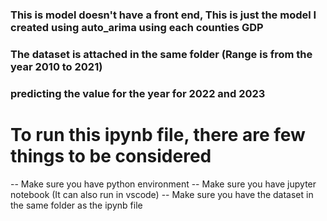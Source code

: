 ### This is model doesn't have a front end, This is just the model I created using auto_arima using each counties GDP
### The dataset is attached in the same folder (Range is from the year 2010 to 2021)
### predicting the value for the year for 2022 and 2023

# To run this ipynb file, there are few things to be considered
-- Make sure you have python environment
-- Make sure you have jupyter notebook (It can also run in vscode)
-- Make sure you have the dataset in the same folder as the ipynb file





